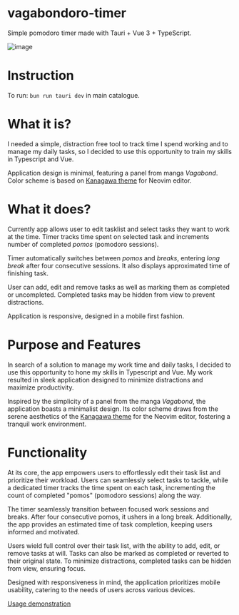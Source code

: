 # vagabondoro-timer
Simple pomodoro timer made with Tauri + Vue 3 + TypeScript.

![image](https://github.com/Sztakler/vagabondoro-timer/assets/58264262/b969f982-c58c-446e-b3c9-a498fd647f21)


# Instruction

To run: `bun run tauri dev` in main catalogue.

# What it is?

I needed a simple, distraction free tool to track time I spend working and to manage my daily tasks, so I decided to use this opportunity to train my skills in Typescript and Vue.

Application design is minimal, featuring a panel from manga *Vagabond*. Color scheme is based on [Kanagawa theme](https://github.com/rebelot/kanagawa.nvim) for Neovim editor.

# What it does?

Currently app allows user to edit tasklist and select tasks they want to work at the time. Timer tracks time spent on selected task and increments number of completed *pomos* (pomodoro sessions).

Timer automatically switches between *pomos* and _breaks_, entering *long break* after four consecutive sessions. It also displays approximated time of finishing task.

User can add, edit and remove tasks as well as marking them as completed or uncompleted. Completed tasks may be hidden from view to prevent distractions.

Application is responsive, designed in a mobile first fashion.



# Purpose and Features
In search of a solution to manage my work time and daily tasks, I decided to use this opportunity to hone my skills in Typescript and Vue. My work resulted in sleek application designed to minimize distractions and maximize productivity.

Inspired by the simplicity of a panel from the manga _Vagabond_, the application boasts a minimalist design. Its color scheme draws from the serene aesthetics of the [Kanagawa theme](https://github.com/rebelot/kanagawa.nvim) for the Neovim editor, fostering a tranquil work environment.

# Functionality
At its core, the app empowers users to effortlessly edit their task list and prioritize their workload. Users can seamlessly select tasks to tackle, while a dedicated timer tracks the time spent on each task, incrementing the count of completed "pomos" (pomodoro sessions) along the way.

The timer seamlessly transition between focused work sessions and breaks. After four consecutive pomos, it ushers in a long break. Additionally, the app provides an estimated time of task completion, keeping users informed and motivated.

Users wield full control over their task list, with the ability to add, edit, or remove tasks at will. Tasks can also be marked as completed or reverted to their original state. To minimize distractions, completed tasks can be hidden from view, ensuring focus.

Designed with responsiveness in mind, the application prioritizes mobile usability, catering to the needs of users across various devices.

[Usage demonstration](https://github.com/Sztakler/vagabondoro-timer/assets/58264262/a517a769-bd31-4805-8321-cd5d19877faa)


